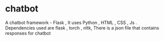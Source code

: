 # chatbot
A chatbot framework - Flask , It uses Python , HTML , CSS , Js . Dependencies used are flask , torch , nltk, There is a json file that contains responses for chatbot
